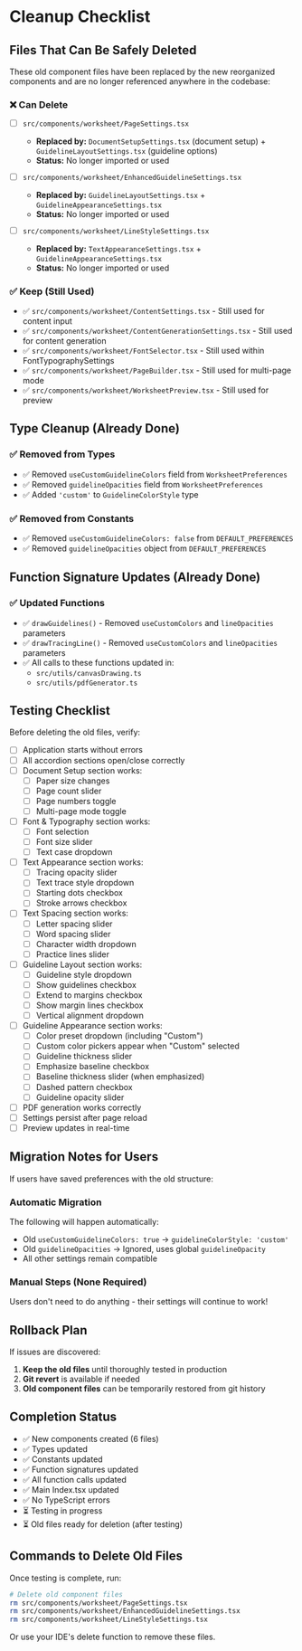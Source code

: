 # Cleanup Checklist

## Files That Can Be Safely Deleted

These old component files have been replaced by the new reorganized components and are no longer referenced anywhere in the codebase:

### ❌ Can Delete
- [ ] `src/components/worksheet/PageSettings.tsx`
  - **Replaced by:** `DocumentSetupSettings.tsx` (document setup) + `GuidelineLayoutSettings.tsx` (guideline options)
  - **Status:** No longer imported or used

- [ ] `src/components/worksheet/EnhancedGuidelineSettings.tsx`
  - **Replaced by:** `GuidelineLayoutSettings.tsx` + `GuidelineAppearanceSettings.tsx`
  - **Status:** No longer imported or used

- [ ] `src/components/worksheet/LineStyleSettings.tsx`
  - **Replaced by:** `TextAppearanceSettings.tsx` + `GuidelineAppearanceSettings.tsx`
  - **Status:** No longer imported or used

### ✅ Keep (Still Used)
- ✅ `src/components/worksheet/ContentSettings.tsx` - Still used for content input
- ✅ `src/components/worksheet/ContentGenerationSettings.tsx` - Still used for content generation
- ✅ `src/components/worksheet/FontSelector.tsx` - Still used within FontTypographySettings
- ✅ `src/components/worksheet/PageBuilder.tsx` - Still used for multi-page mode
- ✅ `src/components/worksheet/WorksheetPreview.tsx` - Still used for preview

## Type Cleanup (Already Done)

### ✅ Removed from Types
- ✅ Removed `useCustomGuidelineColors` field from `WorksheetPreferences`
- ✅ Removed `guidelineOpacities` field from `WorksheetPreferences`
- ✅ Added `'custom'` to `GuidelineColorStyle` type

### ✅ Removed from Constants
- ✅ Removed `useCustomGuidelineColors: false` from `DEFAULT_PREFERENCES`
- ✅ Removed `guidelineOpacities` object from `DEFAULT_PREFERENCES`

## Function Signature Updates (Already Done)

### ✅ Updated Functions
- ✅ `drawGuidelines()` - Removed `useCustomColors` and `lineOpacities` parameters
- ✅ `drawTracingLine()` - Removed `useCustomColors` and `lineOpacities` parameters
- ✅ All calls to these functions updated in:
  - `src/utils/canvasDrawing.ts`
  - `src/utils/pdfGenerator.ts`

## Testing Checklist

Before deleting the old files, verify:

- [ ] Application starts without errors
- [ ] All accordion sections open/close correctly
- [ ] Document Setup section works:
  - [ ] Paper size changes
  - [ ] Page count slider
  - [ ] Page numbers toggle
  - [ ] Multi-page mode toggle
  
- [ ] Font & Typography section works:
  - [ ] Font selection
  - [ ] Font size slider
  - [ ] Text case dropdown
  
- [ ] Text Appearance section works:
  - [ ] Tracing opacity slider
  - [ ] Text trace style dropdown
  - [ ] Starting dots checkbox
  - [ ] Stroke arrows checkbox
  
- [ ] Text Spacing section works:
  - [ ] Letter spacing slider
  - [ ] Word spacing slider
  - [ ] Character width dropdown
  - [ ] Practice lines slider
  
- [ ] Guideline Layout section works:
  - [ ] Guideline style dropdown
  - [ ] Show guidelines checkbox
  - [ ] Extend to margins checkbox
  - [ ] Show margin lines checkbox
  - [ ] Vertical alignment dropdown
  
- [ ] Guideline Appearance section works:
  - [ ] Color preset dropdown (including "Custom")
  - [ ] Custom color pickers appear when "Custom" selected
  - [ ] Guideline thickness slider
  - [ ] Emphasize baseline checkbox
  - [ ] Baseline thickness slider (when emphasized)
  - [ ] Dashed pattern checkbox
  - [ ] Guideline opacity slider
  
- [ ] PDF generation works correctly
- [ ] Settings persist after page reload
- [ ] Preview updates in real-time

## Migration Notes for Users

If users have saved preferences with the old structure:

### Automatic Migration
The following will happen automatically:
- Old `useCustomGuidelineColors: true` → `guidelineColorStyle: 'custom'`
- Old `guidelineOpacities` → Ignored, uses global `guidelineOpacity`
- All other settings remain compatible

### Manual Steps (None Required)
Users don't need to do anything - their settings will continue to work!

## Rollback Plan

If issues are discovered:

1. **Keep the old files** until thoroughly tested in production
2. **Git revert** is available if needed
3. **Old component files** can be temporarily restored from git history

## Completion Status

- ✅ New components created (6 files)
- ✅ Types updated
- ✅ Constants updated
- ✅ Function signatures updated
- ✅ All function calls updated
- ✅ Main Index.tsx updated
- ✅ No TypeScript errors
- ⏳ Testing in progress
- ⏳ Old files ready for deletion (after testing)

## Commands to Delete Old Files

Once testing is complete, run:

```bash
# Delete old component files
rm src/components/worksheet/PageSettings.tsx
rm src/components/worksheet/EnhancedGuidelineSettings.tsx
rm src/components/worksheet/LineStyleSettings.tsx
```

Or use your IDE's delete function to remove these files.
